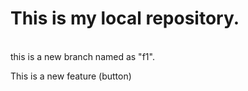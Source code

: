 # This is my local repository.
<br>
this is a new branch named as "f1".
<p>This is a new feature (button)</p>